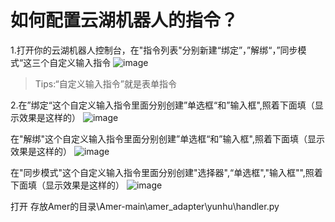 # 如何配置云湖机器人的指令？

1.打开你的云湖机器人控制台，在"指令列表"分别新建“绑定”，”解绑“，”同步模式“这三个自定义输入指令
![image](https://github.com/user-attachments/assets/6d5b3f5a-df88-4978-9808-695c868aa65e)

> Tips:“自定义输入指令”就是表单指令

2.在”绑定“这个自定义输入指令里面分别创建”单选框“和”输入框",照着下面填（显示效果是这样的）
![image](https://github.com/user-attachments/assets/94324cf4-5b70-4157-9839-8130efe4b678)

在"解绑"这个自定义输入指令里面分别创建”单选框“和”输入框",照着下面填（显示效果是这样的）
![image](https://github.com/user-attachments/assets/4788690c-bb5d-40fd-b3a2-c08ed822ec46)

在"同步模式"这个自定义输入指令里面分别创建"选择器",“单选框","输入框"",照着下面填（显示效果是这样的）
![image](https://github.com/user-attachments/assets/2b534fb7-84af-470f-9224-a87775d2cf58)




















打开  存放Amer的目录\Amer-main\amer_adapter\yunhu\handler.py

